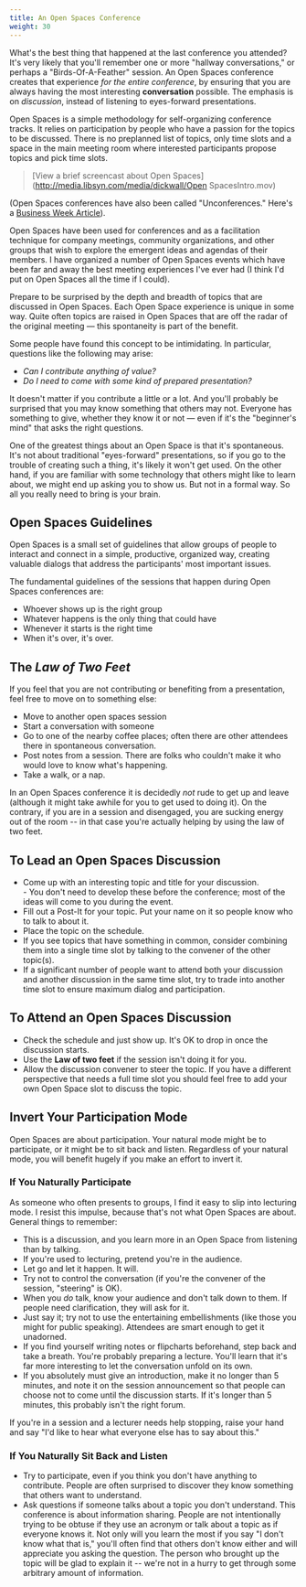 ```yaml
---
title: An Open Spaces Conference
weight: 30
---
```


What's the best thing that happened at the last conference you attended?
It's very likely that you'll remember one or more "hallway
conversations," or perhaps a "Birds-Of-A-Feather" session. An Open Spaces
conference creates that experience *for the entire conference*, by
ensuring that you are always having the most interesting
**conversation** possible. The emphasis is on *discussion*, instead of
listening to eyes-forward presentations.

Open Spaces is a simple methodology for self-organizing conference tracks.
It relies on participation by people who have a passion for the topics
to be discussed. There is no preplanned list of topics, only time slots
and a space in the main meeting room where interested participants
propose topics and pick time slots.

> [View a brief screencast about Open Spaces](http://media.libsyn.com/media/dickwall/Open SpacesIntro.mov)

(Open Spaces conferences have also been called "Unconferences." Here's a
[Business Week
Article](http://www.businessweek.com/magazine/content/07_20/b4034080.htm)).

Open Spaces have been used for conferences and as a facilitation technique
for company meetings, community organizations, and other groups that
wish to explore the emergent ideas and agendas of their members. I have
organized a number of Open Spaces events which have been far and away the
best meeting experiences I've ever had (I think I'd put on Open Spaces
all the time if I could).

Prepare to be surprised by the depth and breadth of topics that are
discussed in Open Spaces. Each Open Space experience is unique in some way.
Quite often topics are raised in Open Spaces that are off the radar of the
original meeting — this spontaneity is part of the benefit.

Some people have found this concept to be intimidating. In particular,
questions like the following may arise:

-   *Can I contribute anything of value?*
-   *Do I need to come with some kind of prepared presentation?*

It doesn't matter if you contribute a little or a lot. And you'll
probably be surprised that you may know something that others may not.
Everyone has something to give, whether they know it or not — even if
it's the "beginner's mind" that asks the right questions.

One of the greatest things about an Open Space is that it's spontaneous.
It's not about traditional "eyes-forward" presentations, so if you go to
the trouble of creating such a thing, it's likely it won't get used. On
the other hand, if you are familiar with some technology that others
might like to learn about, we might end up asking you to show us. But
not in a formal way. So all you really need to bring is your brain.

Open Spaces Guidelines
----------------------

Open Spaces is a small set of guidelines that allow groups of people to
interact and connect in a simple, productive, organized way, creating valuable
dialogs that address the participants' most important issues.

The fundamental guidelines of the sessions that happen during Open Spaces
conferences are:

-   Whoever shows up is the right group
-   Whatever happens is the only thing that could have
-   Whenever it starts is the right time
-   When it's over, it's over.

The *Law of Two Feet*
---------------------

If you feel that you are not contributing or benefiting from a presentation,
feel free to move on to something else:
-   Move to another open spaces session
-   Start a conversation with someone
-   Go to one of the nearby coffee places; often there are other attendees there in
    spontaneous conversation.
-   Post notes from a session. There are folks who couldn't make it who would love
    to know what's happening.
-   Take a walk, or a nap.

In an Open Spaces conference it is decidedly *not* rude to get up and leave
(although it might take awhile for you to get used to doing it). On the
contrary, if you are in a session and disengaged, you are sucking energy out
of the room -- in that case you're actually helping by using the law of two
feet.

To Lead an Open Spaces Discussion
---------------------------------

-   Come up with an interesting topic and title for your discussion.\
        - You don't need to develop these before the conference; most of the ideas will
        come to you during the event.
-   Fill out a Post-It for your topic. Put your name on it so people know who to talk to about it.
-   Place the topic on the schedule.
-   If you see topics that have something in common, consider combining
    them into a single time slot by talking to the convener of the other topic(s).
-   If a significant number of people want to attend both your discussion and
    another discussion in the same time slot, try to trade into another
    time slot to ensure maximum dialog and participation.

To Attend an Open Spaces Discussion
-----------------------------------

-   Check the schedule and just show up. It's OK to drop in once the discussion starts.
-   Use the **Law of two feet** if the session isn't doing it for you.
-   Allow the discussion convener to steer the topic. If you have a different
    perspective that needs a full time slot you should feel free to add your
    own Open Space slot to discuss the topic.

Invert Your Participation Mode
------------------------------

Open Spaces are about participation. Your natural mode might be to
participate, or it might be to sit back and listen. Regardless of your natural
mode, you will benefit hugely if you make an effort to invert it.

### If You Naturally Participate

As someone who often presents to groups, I find it easy to slip into
lecturing mode. I resist this impulse, because that's not what
Open Spaces are about. General things to remember:

-   This is a discussion, and you learn more in an Open Space from
    listening than by talking.
-   If you're used to lecturing, pretend you're in the audience.
-   Let go and let it happen. It will.
-   Try not to control the conversation (if you're the convener of the session,
    "steering" is OK).
-   When you *do* talk, know your audience and don't talk down to them.
    If people need clarification, they will ask for it.
-   Just say it; try not to use the entertaining embellishments (like those you
    might for public speaking). Attendees are smart enough to get it unadorned.
-   If you find yourself writing notes or flipcharts beforehand, step
    back and take a breath. You're probably preparing a lecture. You'll learn
    that it's far more interesting to let the conversation unfold on its own.
-   If you absolutely must give an introduction, make it no longer than
    5 minutes, and note it on the session announcement so that people
    can choose not to come until the discussion starts. If it's longer
    than 5 minutes, this probably isn't the right forum.

If you're in a session and a lecturer needs help stopping, raise your hand and
say "I'd like to hear what everyone else has to say about this."

### If You Naturally Sit Back and Listen

-   Try to participate, even if you think you don't have anything to contribute.
    People are often surprised to discover they know something that others want
    to understand.
-   Ask questions if someone talks about a topic you don't understand. This conference
    is about information sharing. People are not intentionally trying to be obtuse
    if they use an acronym or talk about a topic as if everyone knows it. Not only
    will you learn the most if you say "I don't know what that is," you'll often
    find that others don't know either and will appreciate you asking the question.
    The person who brought up the topic will be glad to explain it -- we're not in
    a hurry to get through some arbitrary amount of information.


